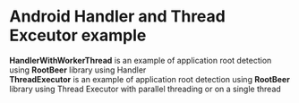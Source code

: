 # Android Handler and Thread Exceutor example


<b>HandlerWithWorkerThread</b> is an example of application root detection using <b>RootBeer</b> library using Handler  <br>
<b>ThreadExecutor</b> is an example of application root detection using <b>RootBeer</b> library using Thread Executor with parallel threading or on a single thread  <br>
